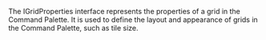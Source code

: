 The IGridProperties interface represents the properties of a grid in the Command Palette. It is used to define the layout and appearance of grids in the Command Palette, such as tile size.